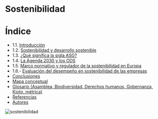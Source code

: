 # Sostenibilidad

# Índice

- 1.1. [Introducción](introduccion.md)
- 1.2. [Sostenibilidad y desarrollo sostenible](sostenibilidadydesarrollo.md)
- 1.3. [¿Qué significa la sigla ASG?](ASG.md)
- 1.4. [La Agenda 2030 y los ODS](agenda2030.md)
- 1.5. [Marco normativo y regulador de la sostenibilidad en Europa](marconormativo.md)
- 1.6.- [Evaluación del desempeño en sostenibilidad de las empresas](evaluación.md)
- [Conclusiones](coclusiones.md)
- [Mapa conceptual](mapaconceptual.md)
- [Glosario (Asamblea, Biodiversidad, Derechos humanos, Gobernanza, Kioto, métrica)](glosario.md)
- [Referencias](referencias.md)
- [Autores](autores.md)

![sostenibilidad](https://askusedu.com/blogdashboard/wp-content/uploads/2024/01/green-living-and-sustainable-future.webp)


